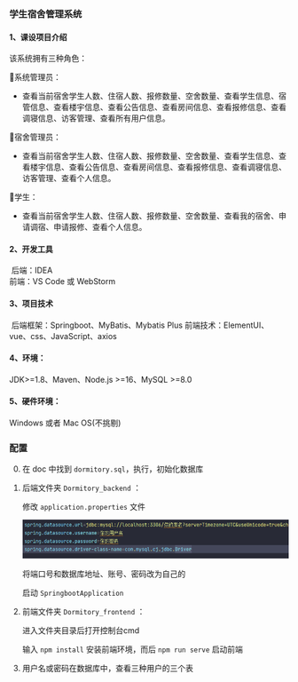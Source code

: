### 学生宿舍管理系统

#### 1、课设项目介绍

该系统拥有三种角色：

:older_man:系统管理员：

* 查看当前宿舍学生人数、住宿人数、报修数量、空舍数量、查看学生信息、宿管信息、查看楼宇信息、查看公告信息、查看房间信息、查看报修信息、查看调寝信息、访客管理、查看所有用户信息。

:woman:宿舍管理员：

* 查看当前宿舍学生人数、住宿人数、报修数量、空舍数量、查看学生信息、查看楼宇信息、查看公告信息、查看房间信息、查看报修信息、查看调寝信息、访客管理、查看个人信息。

:baby:学生：

* 查看当前宿舍学生人数、住宿人数、报修数量、空舍数量、查看我的宿舍、申请调宿、申请报修、查看个人信息。

#### 2、开发工具

​	后端：IDEA   
​	前端：VS Code 或 WebStorm

#### 3、项目技术

​	后端框架：Springboot、MyBatis、Mybatis Plus
​	前端技术：ElementUI、vue、css、JavaScript、axios

#### 4、环境：

JDK>=1.8、Maven、Node.js >=16、MySQL >=8.0

#### 5、硬件环境：

Windows 或者 Mac OS(不挑剔)

### 配置

0. 在 doc 中找到 `dormitory.sql`，执行，初始化数据库

1. 后端文件夹 `Dormitory_backend` ：

	修改 `application.properties` 文件

	![image](doc/img/application.properties文件.png)

	将端口号和数据库地址、账号、密码改为自己的

	启动 `SpringbootApplication `

3. 前端文件夹 `Dormitory_frontend` ：

	进入文件夹目录后打开控制台cmd

	输入 `npm install` 安装前端环境，而后 `npm run serve` 启动前端

4. 用户名或密码在数据库中，查看三种用户的三个表



